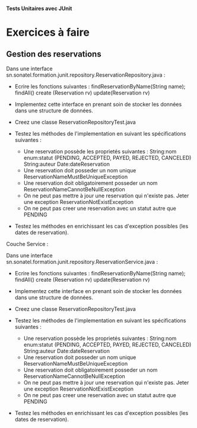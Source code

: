 ﻿#### Tests Unitaires avec JUnit


# Exercices à faire

## Gestion des reservations

  Dans une interface sn.sonatel.formation.junit.repository.ReservationRepository.java :
  
  - Ecrire les fonctions suivantes :
	findReservationByName(String name);
	findAll()
	create (Reservation rv)
	update(Reservation rv)
  - Implementez cette interface en prenant soin de stocker les données dans une structure de données.
  - Creez une classe ReservationRepositoryTest.java
  - Testez les méthodes de l'implementation en suivant les spécifications suivantes :

	* Une reservation possède les proprietés suivantes : 
		String:nom
		enum:statut (PENDING, ACCEPTED, PAYED, REJECTED, CANCELED)
		String:auteur		Date:dateReservation
	* Une reservation doit posseder un nom unique ReservationNameMustBeUniqueException
	* Une reservation doit obligatoirement posseder un nom ReservationNameCannotBeNullException
	* On ne peut pas mettre à jour une reservation qui n'existe pas. Jeter une exception ReservationNotExistException
	* On ne peut pas creer une reservation avec un statut autre que PENDING

  - Testez les méthodes en enrichissant les cas d'exception possibles (les dates de reservation).

    
 

Couche Service : 


Dans une interface sn.sonatel.formation.junit.repository.ReservationService.java :
  
  - Ecrire les fonctions suivantes :
	findReservationByName(String name);
	findAll()
	create (Reservation rv)
	update(Reservation rv)
  - Implementez cette interface en prenant soin de stocker les données dans une structure de données.
  - Creez une classe ReservationRepositoryTest.java
  - Testez les méthodes de l'implementation en suivant les spécifications suivantes :

	* Une reservation possède les proprietés suivantes : 
		String:nom
		enum:statut (PENDING, ACCEPTED, PAYED, REJECTED, CANCELED)
		String:auteur		Date:dateReservation
	* Une reservation doit posseder un nom unique ReservationNameMustBeUniqueException
	* Une reservation doit obligatoirement posseder un nom ReservationNameCannotBeNullException
	* On ne peut pas mettre à jour une reservation qui n'existe pas. Jeter une exception ReservationNotExistException
	* On ne peut pas creer une reservation avec un statut autre que PENDING

  - Testez les méthodes en enrichissant les cas d'exception possibles (les dates de reservation).


